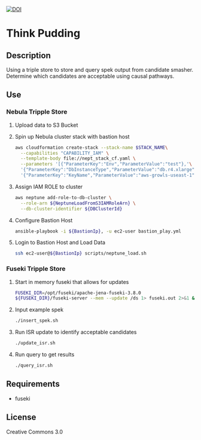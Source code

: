 [![DOI](https://zenodo.org/badge/100519665.svg)](https://zenodo.org/badge/latestdoi/100519665)

# Think Pudding

## Description
Using a triple store to store and query spek output from candidate smasher.
Determine which candidates are acceptable using causal pathways.

## Use

### Nebula Tripple Store

1. Upload data to S3 Bucket

2. Spin up Nebula cluster stack with bastion host
    ```sh
    aws cloudformation create-stack --stack-name $STACK_NAME\
      --capabilities "CAPABILITY_IAM" \
      --template-body file://nept_stack_cf.yaml \
      --parameters '[{"ParameterKey":"Env","ParameterValue":"test"},'\
      '{"ParameterKey":"DbInstanceType","ParameterValue":"db.r4.xlarge"},'\
      '{"ParameterKey":"KeyName","ParameterValue":"aws-growls-useast-1"}]'
    ```

3. Assign IAM ROLE to cluster
    ```sh
    aws neptune add-role-to-db-cluster \
      --role-arn ${NeptuneLoadFromS3IAMRoleArn} \
      --db-cluster-identifier ${DBClusterId}
    ```

4. Configure Bastion Host
    ```sh
    ansible-playbook -i ${BastionIp}, -u ec2-user bastion_play.yml
    ```

4. Login to Bastion Host and Load Data
    ```sh
    ssh ec2-user@${BastionIp} scripts/neptune_load.sh
    ```

### Fuseki Tripple Store

1. Start in memory fuseki that allows for updates
    ```sh
    FUSEKI_DIR=/opt/fuseki/apache-jena-fuseki-3.8.0
    ${FUSEKI_DIR}/fuseki-server --mem --update /ds 1> fuseki.out 2>&1 &
    ```

2. Input example spek
    ```sh
    ./insert_spek.sh
    ```

3. Run ISR update to identify acceptable candidates
    ```sh
    ./update_isr.sh
    ```

4. Run query to get results
    ```sh
    ./query_isr.sh
    ```

## Requirements
- fuseki

## License

Creative Commons 3.0

